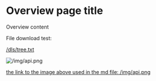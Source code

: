# Overview page title

Overview content

File download test:

[/dls/tree.txt](/dls/tree.txt)

![/img/api.png](/img/api.png)

[the link to the image above used in the md file: /img/api.png](/img/api.png)
